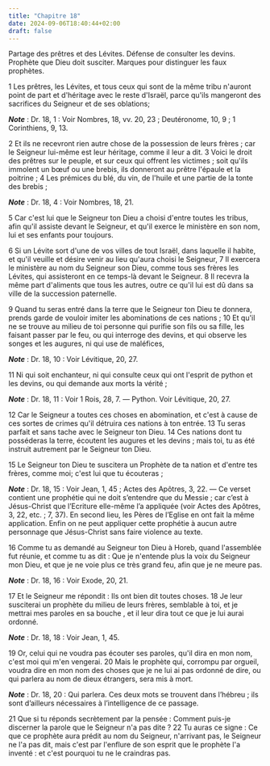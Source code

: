 ```yaml
---
title: "Chapitre 18"
date: 2024-09-06T18:40:44+02:00
draft: false
---
```



Partage des prêtres et des Lévites.
Défense de consulter les devins.
Prophète que Dieu doit susciter.
Marques pour distinguer les faux prophètes.


1 Les prêtres, les Lévites, et tous ceux qui sont de la même tribu n'auront point de part et d'héritage avec le reste d'Israël, parce qu'ils mangeront des sacrifices du Seigneur et de ses oblations;

***Note*** :  Dr. 18, 1 : Voir Nombres, 18, vv. 20, 23 ; Deutéronome, 10, 9 ; 1 Corinthiens, 9, 13.

2 Et ils ne recevront rien autre chose de la possession de leurs frères ; car le Seigneur lui-même est leur héritage, comme il leur a dit. 3 Voici le droit des prêtres sur le peuple, et sur ceux qui offrent les victimes ; soit qu'ils immolent un bœuf ou une brebis, ils donneront au prêtre l'épaule et la poitrine ; 4 Les prémices du blé, du vin, de l'huile et une partie de la tonte des brebis ;

***Note*** :  Dr. 18, 4 : Voir Nombres, 18, 21.

5 Car c'est lui que le Seigneur ton Dieu a choisi d'entre toutes les tribus, afin qu'il assiste devant le Seigneur, et qu'il exerce le ministère en son nom, lui et ses enfants pour toujours.


6 Si un Lévite sort d'une de vos villes de tout Israël, dans laquelle il habite, et qu'il veuille et désire venir au lieu qu'aura choisi le Seigneur, 7 Il exercera le ministère au nom du Seigneur son Dieu, comme tous ses frères les Lévites, qui assisteront en ce temps-là devant le Seigneur. 8 Il recevra la même part d'aliments que tous les autres, outre ce qu'il lui est dû dans sa ville de la succession paternelle.


9 Quand tu seras entré dans la terre que le Seigneur ton Dieu te donnera, prends garde de vouloir imiter les abominations de ces nations ; 10 Et qu'il ne se trouve au milieu de toi personne qui purifie son fils ou sa fille, les faisant passer par le feu, ou qui interroge des devins, et qui observe les songes et les augures, ni qui use de maléfices,

***Note*** :  Dr. 18, 10 : Voir Lévitique, 20, 27.

11 Ni qui soit enchanteur, ni qui consulte ceux qui ont l'esprit de python et les devins, ou qui demande aux morts la vérité ;

***Note*** :  Dr. 18, 11 : Voir 1 Rois, 28, 7. ― Python. Voir Lévitique, 20, 27.

12 Car le Seigneur a toutes ces choses en abomination, et c'est à cause de ces sortes de crimes qu'il détruira ces nations à ton entrée. 13 Tu seras parfait et sans tache avec le Seigneur ton Dieu. 14 Ces nations dont tu posséderas la terre, écoutent les augures et les devins ; mais toi, tu as été instruit autrement par le Seigneur ton Dieu.


15 Le Seigneur ton Dieu te suscitera un Prophète de ta nation et d'entre tes frères, comme moi; c'est lui que tu écouteras ;

***Note*** :  Dr. 18, 15 : Voir Jean, 1, 45 ; Actes des Apôtres, 3, 22. ― Ce verset contient une prophétie qui ne doit s’entendre que du Messie ; car c’est à Jésus-Christ que l’Ecriture elle-même l’a appliquée (voir Actes des Apôtres, 3, 22, etc. ; 7, 37). En second lieu, les Pères de l’Eglise en ont fait la même application. Enfin on ne peut appliquer cette prophétie à aucun autre personnage que Jésus-Christ sans faire violence au texte.

16 Comme tu as demandé au Seigneur ton Dieu à Horeb, quand l'assemblée fut réunie, et comme tu as dit : Que je n'entende plus la voix du Seigneur mon Dieu, et que je ne voie plus ce très grand feu, afin que je ne meure pas.

***Note*** :  Dr. 18, 16 : Voir Exode, 20, 21.

17 Et le Seigneur me répondit : Ils ont bien dit toutes choses. 18 Je leur susciterai un prophète du milieu de leurs frères, semblable à toi, et je mettrai mes paroles en sa bouche , et il leur dira tout ce que je lui aurai ordonné.

***Note*** :  Dr. 18, 18 : Voir Jean, 1, 45.

19 Or, celui qui ne voudra pas écouter ses paroles, qu'il dira en mon nom, c'est moi qui m'en vengerai. 20 Mais le prophète qui, corrompu par orgueil, voudra dire en mon nom des choses que je ne lui ai pas ordonné de dire, ou qui parlera au nom de dieux étrangers, sera mis à mort.

***Note*** :  Dr. 18, 20 : Qui parlera. Ces deux mots se trouvent dans l’hébreu ; ils sont d’ailleurs nécessaires à l’intelligence de ce passage.

21 Que si tu réponds secrètement par la pensée : Comment puis-je discerner la parole que le Seigneur n'a pas dite ? 22 Tu auras ce signe : Ce que ce prophète aura prédit au nom du Seigneur, n'arrivant pas, le Seigneur ne l'a pas dit, mais c'est par l'enflure de son esprit que le prophète l'a inventé : et c'est pourquoi tu ne le craindras pas.

